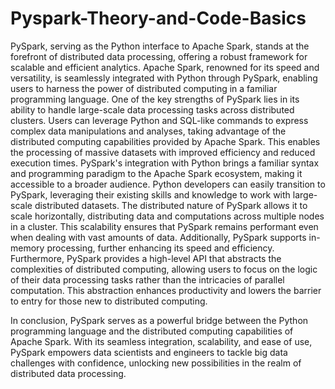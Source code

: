 # Pyspark-Theory-and-Code-Basics

PySpark, serving as the Python interface to Apache Spark, stands at the forefront of distributed data processing, offering a robust framework for scalable and efficient analytics. 
Apache Spark, renowned for its speed and versatility, is seamlessly integrated with Python through PySpark, enabling users to harness the power of distributed computing in a familiar programming language.
One of the key strengths of PySpark lies in its ability to handle large-scale data processing tasks across distributed clusters. Users can leverage Python and SQL-like commands to express complex data 
manipulations and analyses, taking advantage of the distributed computing capabilities provided by Apache Spark. This enables the processing of massive datasets with improved efficiency and reduced execution times.
PySpark's integration with Python brings a familiar syntax and programming paradigm to the Apache Spark ecosystem, making it accessible to a broader audience. Python developers can easily transition to PySpark, 
leveraging their existing skills and knowledge to work with large-scale distributed datasets. The distributed nature of PySpark allows it to scale horizontally, distributing data and computations across multiple
nodes in a cluster. This scalability ensures that PySpark remains performant even when dealing with vast amounts of data. Additionally, PySpark supports in-memory processing, further enhancing its speed and
efficiency. Furthermore, PySpark provides a high-level API that abstracts the complexities of distributed computing, allowing users to focus on the logic of their data processing tasks rather than the intricacies 
of parallel computation. This abstraction enhances productivity and lowers the barrier to entry for those new to distributed computing.

In conclusion, PySpark serves as a powerful bridge between the Python programming language and the distributed computing capabilities of Apache Spark. With its seamless integration, scalability, and ease of use,
PySpark empowers data scientists and engineers to tackle big data challenges with confidence, unlocking new possibilities in the realm of distributed data processing.

